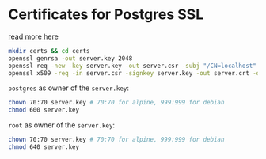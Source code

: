 # Certificates for Postgres SSL

[read more here](https://stackoverflow.com/questions/55072221/deploying-postgresql-docker-with-ssl-certificate-and-key-with-volumes)

```sh
mkdir certs && cd certs
openssl genrsa -out server.key 2048
openssl req -new -key server.key -out server.csr -subj "/CN=localhost"
openssl x509 -req -in server.csr -signkey server.key -out server.crt -days 3650
```

`postgres` as owner of the `server.key`:

```sh
chown 70:70 server.key # 70:70 for alpine, 999:999 for debian
chmod 600 server.key
```

`root` as owner of the `server.key`:

```sh
chown 70:70 server.key # 70:70 for alpine, 999:999 for debian
chmod 640 server.key
```
